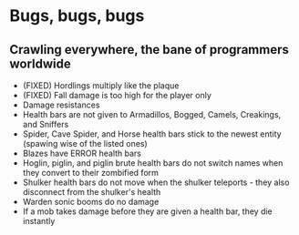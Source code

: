 # Bugs, bugs, bugs
## Crawling everywhere, the bane of programmers worldwide

- (FIXED) Hordlings multiply like the plaque
- (FIXED) Fall damage is too high for the player only
- Damage resistances
- Health bars are not given to Armadillos, Bogged, Camels, Creakings, and Sniffers
- Spider, Cave Spider, and Horse health bars stick to the newest entity (spawing wise of the listed ones)
- Blazes have ERROR health bars
- Hoglin, piglin, and piglin brute health bars do not switch names when they convert to their zombified form
- Shulker health bars do not move when the shulker teleports - they also disconnect from the shulker's health
- Warden sonic booms do no damage
- If a mob takes damage before they are given a health bar, they die instantly
